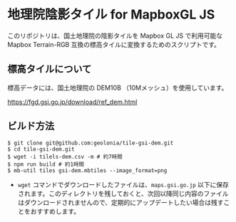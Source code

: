 # 地理院陰影タイル for MapboxGL JS

このリポジトリは、国土地理院の陰影タイルを Mapbox GL JS で利用可能な Mapbox Terrain-RGB 互換の標高タイルに変換するためのスクリプトです。

## 標高タイルについて

標高データには、国土地理院の DEM10B （10Mメッシュ）を使用しています。

https://fgd.gsi.go.jp/download/ref_dem.html

## ビルド方法

```
$ git clone git@github.com:geolonia/tile-gsi-dem.git
$ cd tile-gsi-dem.git
$ wget -i tilels-dem.csv -m # 約7時間
$ npm run build # 約1時間
$ mb-util tiles gsi-dem.mbtiles --image_format=png
```

* `wget` コマンドでダウンロードしたファイルは、`maps.gsi.go.jp` 以下に保存されます。このディレクトリを残しておくと、次回以降同じ内容のファイルはダウンロードされませんので、定期的にアップデートしたい場合は残すことをおすすめします。
